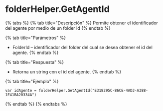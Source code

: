 # folderHelper.GetAgentId

{% tabs %}
{% tab title="Descripción" %}
Permite obtener el identificador del agente por medio de un folder Id
{% endtab %}

{% tab title="Parámetros" %}
* FolderId – identificador del folder del cual se desea obtener el id del agente.
{% endtab %}

{% tab title="Respuesta" %}
* Retorna un string con el id del agente.
{% endtab %}

{% tab title="Ejemplo" %}
```
var idAgente = folderHelper.GetAgentId("E318295C-86CE-4AD3-A388-1F41BA20334A")
```
{% endtab %}
{% endtabs %}
